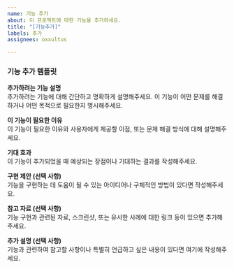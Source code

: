 ```yaml
---
name: 기능 추가
about: 이 프로젝트에 대한 기능을 추가하세요.
title: "[기능추가]"
labels: 추가
assignees: oxxultus

---
```


### 기능 추가 템플릿

**추가하려는 기능 설명**  
추가하려는 기능에 대해 간단하고 명확하게 설명해주세요. 이 기능이 어떤 문제를 해결하거나 어떤 목적으로 필요한지 명시해주세요.

**이 기능이 필요한 이유**  
이 기능이 필요한 이유와 사용자에게 제공할 이점, 또는 문제 해결 방식에 대해 설명해주세요.

**기대 효과**  
이 기능이 추가되었을 때 예상되는 장점이나 기대하는 결과를 작성해주세요.

**구현 제안 (선택 사항)**  
기능을 구현하는 데 도움이 될 수 있는 아이디어나 구체적인 방법이 있다면 작성해주세요.

**참고 자료 (선택 사항)**  
기능 구현과 관련된 자료, 스크린샷, 또는 유사한 사례에 대한 링크 등이 있으면 추가해주세요.

**추가 설명 (선택 사항)**  
기능과 관련하여 참고할 사항이나 특별히 언급하고 싶은 내용이 있다면 여기에 작성해주세요.
